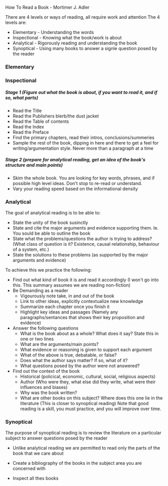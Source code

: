 How To Read a Book - Mortimer J. Adler

There are 4 levels or ways of reading, all require work and attention
The 4 levels are:
- Elementary - Understanding the words
- Inspectional - Knowing what the book/work is about
- Analytical - Rigorously reading and understanding the book
- Synoptical - Using many books to answer a signle question posed by the reader

### Elementary

### Inspectional

##### Stage 1 (Figure out what the book is about, if you want to read it, and if so, what parts)
- Read the Title
- Read the Publishers blerb/the dust jacket
- Read the Table of contents
- Read the Index
- Read the Preface
- Find the primary chapters, read their intros, conclusions/summeries
- Sample the rest of the book, dipping in here and there to get a feel for writing/argumentation style. Never more than a paragraph at a time

##### Stage 2 (prepare for analytical reading, get an idea of the book's structure and main points)
- Skim the whole book. You are looking for key words, phrases, and if possible high level ideas. Don't stop to re-read or understand.
- Vary your reading speed based on the informational density

### Analytical
The goal of analytical reading is to be able to:
- State the unity of the book susinctly
- State and cite the major arguments and evidence supporting them. Ie. You sould be able to outline the book
- State what the problems/questions the author is trying to address? (What class of question is it? Existence, causal relationship, behaviour of a system, etc.)
- State the solutions to these problems (as supported by the major arguments and evidence)

To achieve this we practice the following:
- Find out what kind of book it is and read it accordingly (I won't go into this. This summary assumes we are reading non-fiction)
- Be Demanding as a reader
  - Vigourously note take, in and out of the book
  - Link to other ideas, explicitly contextualize new knowledge
  - Summarize each chapter once you finish it
  - Highlight key ideas and passages (Namely any paragraphs/sentances that shows their key proposition and evidence)
- Answer the following questions
  - What is the book about as a whole? What does it say? State this in one or two lines
  - What are the arguments/main points?
  - What evidence or reasoning is given to support each argument
  - What of the above is true, debatable, or false?
  - Does what the author says matter? If so, what of it?
  - What questions posed by the author were not answered?
- Find out the context of the book
  - Historical (policical, economic, cultural, social, religious aspects)
  - Author (Who were they, what else did they write, what were their influences and biases)
  - Why was the book written?
  - What are other books on this subject? Where does this one lie in the literature (This is closer to synoptical reading)
Note that good reading is a skill, you must practice, and you will improve over time.

### Synoptical

The purpose of synoptical reading is to review the literature on a particular subject to answer questions posed by the reader
- Unlike analytical reading we are permitted to read only the parts of the book that we care about

- Create a bibliography of the books in the subject area you are concerned with
- Inspect all thes books
